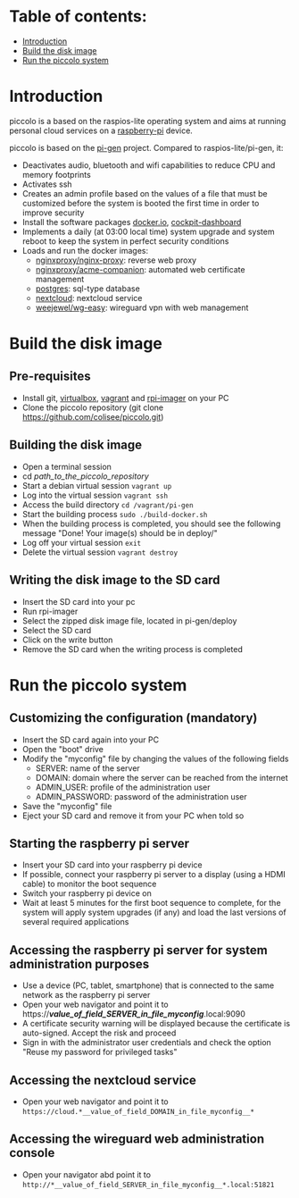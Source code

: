 # Table of contents:
- [Introduction](#introduction)
- [Build the disk image](#build-the-disk-image)
- [Run the piccolo system](#run-the-piccolo-system)

# Introduction
piccolo is a based on the raspios-lite operating system and aims at running personal cloud services on a [raspberry-pi](https://www.raspberrypi.org/) device. 

piccolo is based on the [pi-gen](https://github.com/RPi-Distro/pi-gen) project. Compared to raspios-lite/pi-gen, it:
- Deactivates audio, bluetooth and wifi capabilities to reduce CPU and memory footprints
- Activates ssh
- Creates an admin profile based on the values of a file that must be customized before the system is booted the first time in order to improve security
- Install the software packages [docker.io](https://www.docker.com/), [cockpit-dashboard](https://cockpit-project.org)
- Implements a daily (at 03:00 local time) system upgrade and system reboot to keep the system in perfect security conditions
- Loads and run the docker images:
  - [nginxproxy/nginx-proxy](https://github.com/nginx-proxy/nginx-proxy): reverse web proxy
  - [nginxproxy/acme-companion](https://github.com/nginx-proxy/acme-companion): automated web certificate management
  - [postgres](https://www.postgresql.org): sql-type database
  - [nextcloud](https://nextcloud.com): nextcloud service
  - [weejewel/wg-easy](https://github.com/WeeJeWel/wg-easy): wireguard vpn with web management 
# Build the disk image 
## Pre-requisites
- Install git, [virtualbox](https://www.virtualbox.org/), [vagrant](https://www.vagrantup.com/) and [rpi-imager](https://www.raspberrypi.com/news/raspberry-pi-imager-imaging-utility) on your PC
- Clone the piccolo repository (git clone https://github.com/colisee/piccolo.git)
## Building the disk image
- Open a terminal session
- cd *path_to_the_piccolo_repository*
- Start a debian virtual session `vagrant up`
- Log into the virtual session `vagrant ssh`
- Access the build directory `cd /vagrant/pi-gen`
- Start the building process `sudo ./build-docker.sh`
- When the building process is completed, you should see the following message "Done! Your image(s) should be in deploy/"
- Log off your virtual session `exit`
- Delete the virtual session `vagrant destroy`
## Writing the disk image to the SD card
- Insert the SD card into your pc
- Run rpi-imager
- Select the zipped disk image file, located in pi-gen/deploy
- Select the SD card 
- Click on the write button
- Remove the SD card when the writing process is completed
# Run the piccolo system
## Customizing the configuration (mandatory)
- Insert the SD card again into your PC
- Open the "boot" drive
- Modify the "myconfig" file by changing the values of the following fields
  - SERVER: name of the server
  - DOMAIN: domain where the server can be reached from the internet
  - ADMIN_USER: profile of the administration user
  - ADMIN_PASSWORD: password of the administration user
- Save the "myconfig" file
- Eject your SD card and remove it from your PC when told so
## Starting the raspberry pi server
- Insert your SD card into your raspberry pi device
- If possible, connect your raspberry pi server to a display (using a HDMI cable) to monitor the boot sequence
- Switch your raspberry pi device on
- Wait at least 5 minutes for the first boot sequence to complete, for the system will apply system upgrades (if any) and load the last versions of several required applications
## Accessing the raspberry pi server for system administration purposes
- Use a device (PC, tablet, smartphone) that is connected to the same network as the raspberry pi server
- Open your web navigator and point it to https://*__value_of_field_SERVER_in_file_myconfig__*.local:9090 
- A certificate security warning will be displayed because the certificate is auto-signed. Accept the risk and proceed
- Sign in with the administrator user credentials and check the option "Reuse my password for privileged tasks"
## Accessing the nextcloud service
- Open your web navigator and point it to `https://cloud.*__value_of_field_DOMAIN_in_file_myconfig__*`
## Accessing the wireguard web administration console
- Open your navigator abd point it to `http://*__value_of_field_SERVER_in_file_myconfig__*.local:51821`
